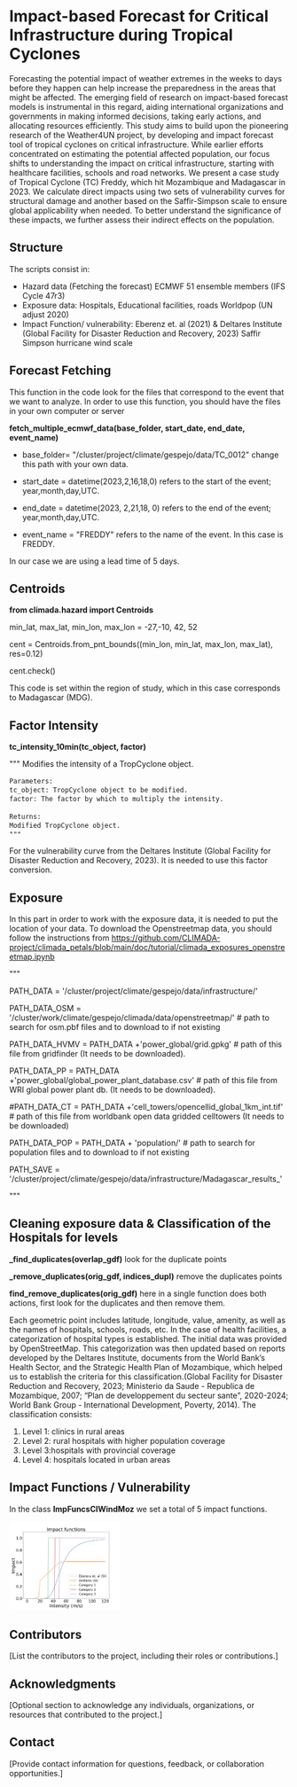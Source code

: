 # Impact-based Forecast for Critical Infrastructure during Tropical Cyclones 

Forecasting the potential impact of weather extremes in the weeks to days before they happen can help increase the preparedness in the areas that might be
affected. The emerging field of research on impact-based forecast models is instrumental in this regard, aiding international organizations and governments in making informed decisions,
taking early actions, and allocating resources efficiently. This study aims to build upon the pioneering research of the Weather4UN project, by developing and impact forecast tool of
tropical cyclones on critical infrastructure. While earlier efforts concentrated on estimating the potential affected population, our focus shifts to understanding the impact on critical
infrastructure, starting with healthcare facilities, schools and road networks. We present a case study of Tropical Cyclone (TC) Freddy, which hit Mozambique and Madagascar in 2023.
We calculate direct impacts using two sets of vulnerability curves for structural damage and another based on the Saffir-Simpson scale to ensure global applicability when needed. To
better understand the significance of these impacts, we further assess their indirect effects on the population.

## Structure
The scripts consist in: 
- Hazard data (Fetching the forecast) ECMWF 51 ensemble members (IFS Cycle 47r3)
- Exposure data:
  Hospitals, Educational facilities, roads
  Worldpop (UN adjust 2020)
- Impact Function/ vulnerability:
  Eberenz et. al (2021) & Deltares Institute (Global Facility for Disaster Reduction and Recovery, 2023)
  Saffir Simpson hurricane wind scale

## Forecast Fetching

This function in the code look for the files that correspond to the event that we want to analyze. In order to use this function, you should have the files in your own computer or server

**fetch_multiple_ecmwf_data(base_folder, start_date, end_date, event_name)**

- base_folder= "/cluster/project/climate/gespejo/data/TC_0012"  change this path with your own data.

- start_date = datetime(2023,2,16,18,0) refers to the start of the event; year,month,day,UTC. 

- end_date = datetime(2023, 2,21,18, 0)  refers to the end of the event; year,month,day,UTC. 

- event_name = "FREDDY"  refers to the name of the event. In this case is FREDDY.

In our case we are using a lead time of 5 days. 

## Centroids

**from climada.hazard import Centroids**

min_lat, max_lat, min_lon, max_lon = -27,-10, 42, 52

cent = Centroids.from_pnt_bounds((min_lon, min_lat, max_lon, max_lat), res=0.12)

cent.check()

This code is set within the region of study, which in this case corresponds to Madagascar (MDG).

## Factor Intensity

**tc_intensity_10min(tc_object, factor)**

"""
    Modifies the intensity of a TropCyclone object.

    Parameters:
    tc_object: TropCyclone object to be modified.
    factor: The factor by which to multiply the intensity.

    Returns:
    Modified TropCyclone object.
    """
For the vulnerability curve from the Deltares Institute (Global Facility for Disaster Reduction and Recovery, 2023). It is needed to use this factor conversion.

## Exposure

In this part in order to work with the exposure data, it is needed to put the location of your data. To download the Openstreetmap data, you should follow
the instructions from https://github.com/CLIMADA-project/climada_petals/blob/main/doc/tutorial/climada_exposures_openstreetmap.ipynb

"""

PATH_DATA = '/cluster/project/climate/gespejo/data/infrastructure/'

PATH_DATA_OSM = '/cluster/work/climate/gespejo/climada/data/openstreetmap/' # path to search for osm.pbf files and to download to if not existing

PATH_DATA_HVMV = PATH_DATA +'power_global/grid.gpkg' # path of this file from gridfinder (It needs to be downloaded).

PATH_DATA_PP = PATH_DATA +'power_global/global_power_plant_database.csv' # path of this file from WRI global power plant db. (It needs to be downloaded).

#PATH_DATA_CT = PATH_DATA +'cell_towers/opencellid_global_1km_int.tif' # path of this file from worldbank open data gridded celltowers (It needs to be downloaded)

PATH_DATA_POP = PATH_DATA + 'population/' # path to search for population files and to download to if not existing

PATH_SAVE = '/cluster/project/climate/gespejo/data/infrastructure/Madagascar_results_'

"""

## Cleaning exposure data & Classification of the Hospitals for levels 

**_find_duplicates(overlap_gdf)**  look for the duplicate points 

**_remove_duplicates(orig_gdf, indices_dupl)**  remove the duplicates points 

**find_remove_duplicates(orig_gdf)**  here in a single function does both actions, first look for the duplicates and then remove them. 

Each geometric point includes latitude, longitude, value, amenity, as well as the names of hospitals, schools, roads, etc. In the case of health facilities, a categorization of hospital types
is established. The initial data was provided by OpenStreetMap. This categorization was then updated based on reports developed by the Deltares Institute, documents from the World Bank’s
Health Sector, and the Strategic Health Plan of Mozambique, which helped us to establish the
criteria for this classification.(Global Facility for Disaster Reduction and Recovery, 2023; Ministerio
da Saude - Republica de Mozambique, 2007; “Plan de developpement du secteur sante”, 2020-2024;
World Bank Group - International Development, Poverty, 2014). The classification consists:

1. Level 1: clinics in rural areas
2. Level 2: rural hospitals with higher population coverage
3. Level 3:hospitals with provincial coverage
4. Level 4: hospitals located in urban areas

## Impact Functions / Vulnerability 

In the class **ImpFuncsCIWindMoz** we set a total of 5 impact functions. 

<img src="summary_impactfunctions.jpg"  alt="Image Alt Text" width="200"/>

## Contributors

[List the contributors to the project, including their roles or contributions.]

## Acknowledgments

[Optional section to acknowledge any individuals, organizations, or resources that contributed to the project.]

## Contact

[Provide contact information for questions, feedback, or collaboration opportunities.]
